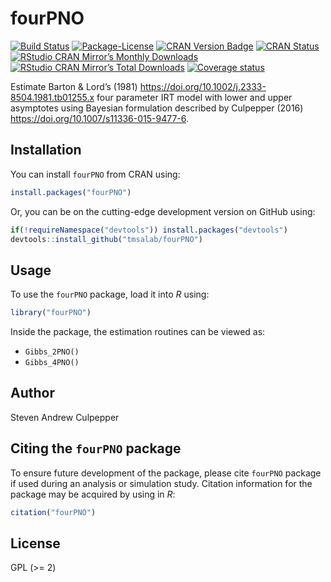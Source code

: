 
<!-- README.md is generated from README.Rmd. Please edit that file -->

# fourPNO

<!-- badges: start -->

[![Build
Status](https://travis-ci.org/tmsalab/fourPNO.svg)](https://travis-ci.org/tmsalab/fourPNO)
[![Package-License](http://img.shields.io/badge/license-GPL%20\(%3E=2\)-brightgreen.svg?style=flat)](http://www.gnu.org/licenses/gpl-2.0.html)
[![CRAN Version
Badge](http://www.r-pkg.org/badges/version/fourPNO)](https://cran.r-project.org/package=fourPNO)
[![CRAN
Status](https://cranchecks.info/badges/worst/fourPNO)](https://cran.r-project.org/web/checks/check_results_fourPNO.html)
[![RStudio CRAN Mirror’s Monthly
Downloads](http://cranlogs.r-pkg.org/badges/fourPNO?color=brightgreen)](http://www.r-pkg.org/pkg/fourPNO)
[![RStudio CRAN Mirror’s Total
Downloads](http://cranlogs.r-pkg.org/badges/grand-total/fourPNO?color=brightgreen)](http://www.r-pkg.org/pkg/fourPNO)
[![Coverage
status](https://codecov.io/gh/tmsalab/fourPNO/branch/master/graph/badge.svg)](https://codecov.io/github/tmsalab/fourPNO?branch=master)
<!-- badges: end -->

Estimate Barton & Lord’s (1981)
<https://doi.org/10.1002/j.2333-8504.1981.tb01255.x> four parameter IRT
model with lower and upper asymptotes using Bayesian formulation
described by Culpepper (2016)
<https://doi.org/10.1007/s11336-015-9477-6>.

## Installation

You can install `fourPNO` from CRAN using:

``` r
install.packages("fourPNO")
```

Or, you can be on the cutting-edge development version on GitHub using:

``` r
if(!requireNamespace("devtools")) install.packages("devtools")
devtools::install_github("tmsalab/fourPNO")
```

## Usage

To use the `fourPNO` package, load it into *R* using:

``` r
library("fourPNO")
```

Inside the package, the estimation routines can be viewed as:

  - `Gibbs_2PNO()`
  - `Gibbs_4PNO()`

## Author

Steven Andrew Culpepper

## Citing the `fourPNO` package

To ensure future development of the package, please cite `fourPNO`
package if used during an analysis or simulation study. Citation
information for the package may be acquired by using in *R*:

``` r
citation("fourPNO")
```

## License

GPL (\>= 2)
